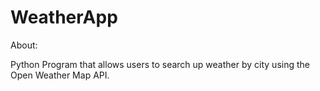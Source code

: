 # WeatherApp

About:

Python Program that allows users to search up weather by city using the Open Weather Map API.
